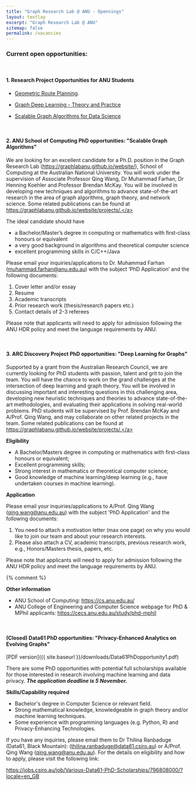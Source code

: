 ```yaml
---
title: "Graph Research Lab @ ANU - Opennings"
layout: textlay
excerpt: "Graph Research Lab @ ANU"
sitemap: false
permalink: /vacancies
---
```


### Current open opportunities:
<br/>

 
#### 1. Research Project Opportunities for ANU Students ####

- <a href="https://comp.anu.edu.au/study/projects/geometric-route-planning/">Geometric Route Planning</a>.

- <a href="https://comp.anu.edu.au/study/projects/research-projects-with-graph-research-lab-anu/">Graph Deep Learning - Theory and Practice</a>

 - <a href="https://comp.anu.edu.au/study/projects/research-projects-with-graph-research-lab-anu/">Scalable Graph Algorithms for Data Science</a> 

&nbsp;
 
#### 2. ANU School of Computing PhD opportunities: "Scalable Graph Algorithms" ####

We are looking for an excellent candidate for a Ph.D. position in the Graph Research Lab (<a href="https://graphlabanu.github.io/website/">https://graphlabanu.github.io/website/</a>), School of Computing at the Australian National University. You will work under the supervision of Associate Professor Qing Wang, Dr Muhammad Farhan, Dr Henning Koehler and Professor Brendan McKay. You will be involved in developing new techniques and algorithms to advance state-of-the-art research in the area of graph algorithms, graph theory, and network science. Some related publications can be found at <a href="https://graphlabanu.github.io/website/projects/.">https://graphlabanu.github.io/website/projects/.</a>


The ideal candidate should have 

-  a Bachelor/Master’s degree in computing or mathematics with first-class honours or equivalent
-  a very good background in algorithms and theoretical computer science
-  excellent programming skills in C/C++/Java 

Please email your inquiries/applications to Dr. Muhammad Farhan (<a href = "mailto: muhammad.farhan@anu.edu.au">muhammad.farhan@anu.edu.au</a>) with the subject ‘PhD Application’ and the following documents: 

<ol type = "1">
<li> Cover letter and/or essay </li>
<li> Resume </li>
<li> Academic transcripts </li>
<li> Prior research work (thesis/research papers etc.) </li>
<li> Contact details of 2-3 referees </li>
</ol>

Please note that applicants will need to apply for admission following the ANU HDR policy and meet the language requirements by ANU. 


&nbsp;

#### 3. ARC Discovery Project PhD opportunities: "Deep Learning for Graphs" ####


Supported by a grant from the Australian Research Council, we are currently looking for PhD students with passion, talent and grit to join the team. You will have the chance to work on the grand challenges at the intersection of deep learning and graph theory. You will be involved in discussing important and interesting questions in this challenging area, developing new heuristic techniques and theories to advance state-of-the-art methodologies, and evaluating their applications in solving real-world problems. PhD students will be supervised by Prof. Brendan McKay and A/Prof. Qing Wang, and may collaborate on other related projects in the team.	Some related publications can be found at <a href="https://graphlabanu.github.io/website/projects/.">https://graphlabanu.github.io/website/projects/.</a>

**Eligibility** 
-  A Bachelor/Masters degree in computing or mathematics with first-class honours or equivalent; <br />
-  Excellent programming skills; <br />
-  Strong interest in mathematics or theoretical computer science; <br />
-  Good knowledge of machine learning/deep learning (e.g., have undertaken courses in machine learning). <br />

<p></p>

**Application** <br />

Please email your inquiries/applications to A/Prof. Qing Wang (<a href = "mailto: qing.wang@anu.edu.au">qing.wang@anu.edu.au</a>) with the subject 'PhD Application' and the following documents: <br />
<ol type = "1">
<li> You need to attach a motivation letter (max one page) on why you would like	to join our team and about your research interests. </li>
<li> Please also attach a CV, academic transcripts, previous research work, e.g., Honors/Masters thesis, papers, etc. </li>
</ol>
  
Please note that applicants will need to apply for admission following the ANU HDR policy and meet the language requirements by ANU. 

<p></p>

{% comment %}


**Other information**

- ANU School of Computing: <a href="https://cs.anu.edu.au/">https://cs.anu.edu.au/</a> <br />
- ANU College of Engineering and Computer Science webpage for PhD & MPhil applicants: <a href="https://cecs.anu.edu.au/study/phd-mphil">https://cecs.anu.edu.au/study/phd-mphil</a><br />


&nbsp;

#### (Closed) Data61 PhD opportunities: "Privacy-Enhanced Analytics on Evolving Graphs" ####

[PDF version]({{ site.baseurl }}/downloads/Data61PhDopportunity1.pdf) 

There are some PhD opportunities with potential full scholarships available for those interested in research
involving machine learning and data privacy. ***The application deadline is 5 November.*** 




**Skills/Capability required** 
 
* Bachelor's degree in Computer Science or relevant field.
* Strong mathematical knowledge, knowledgeable in graph theory and/or machine learning
techniques.
* Some experience with programming languages (e.g. Python, R) and Privacy-Enhancing
Technologies.




If you have any inquiries, please email them to Dr Thilina Ranbaduge (Data61, Black Mountain): (<a href = "mailto: thilina.ranbaduge@data61.csiro.au">thilina.ranbaduge@data61.csiro.au</a>) or A/Prof. Qing Wang (<a href = "mailto: qing.wang@anu.edu.au">qing.wang@anu.edu.au</a>). For the details on eligibility and how to apply, please visit the following link:

<a href="https://jobs.csiro.au/job/Various-Data61-PhD-Scholarships/796808000/?locale=en_GB">https://jobs.csiro.au/job/Various-Data61-PhD-Scholarships/796808000/?locale=en_GB</a><br />


&nbsp;


